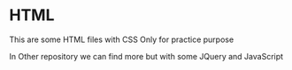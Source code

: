 # HTML
This are some HTML files with CSS
Only for practice purpose

In Other repository we can find more but with some JQuery and JavaScript
